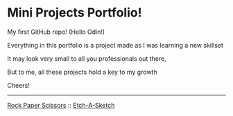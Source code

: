 # Mini Projects Portfolio!
My first GitHub repo! (Hello Odin!)

Everything in this portfolio is a project made as I was learning a new skillset

It may look very small to all you professionals out there,

But to me, all these projects hold a key to my growth

Cheers!

-------------------

[Rock Paper Scissors](https://m0hue.github.io/rock-paper-scissors/) :: [Etch-A-Sketch](https://m0hue.github.io/etch-a-sketch/)

